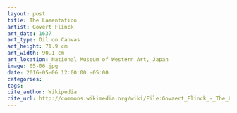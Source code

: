 ```yaml
---
layout: post
title: The Lamentation
artist: Govert Flinck
art_date: 1637
art_type: Oil on Canvas
art_height: 71.9 cm
art_width: 90.1 cm
art_location: National Museum of Western Art, Japan
image: 05-06.jpg
date: 2016-05-06 12:00:00 -05:00
categories:
tags:
cite_author: Wikipedia
cite_url: http://commons.wikimedia.org/wiki/File:Govaert_Flinck_-_The_Lamentation_-_Google_Art_Project.jpg
---
```

